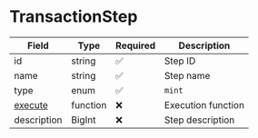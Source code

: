 # TransactionStep

| Field                                          | Type     | Required | Description        |
| ---------------------------------------------- | -------- | -------- | ------------------ |
| id                                             | string   | ✅        | Step ID            |
| name                                           | string   | ✅        | Step name          |
| type                                           | enum     | ✅        | `mint`             |
| [execute](../sdk/transaction-steps/execute.md) | function | ❌        | Execution function |
| description                                    | BigInt   | ❌        | Step description   |
